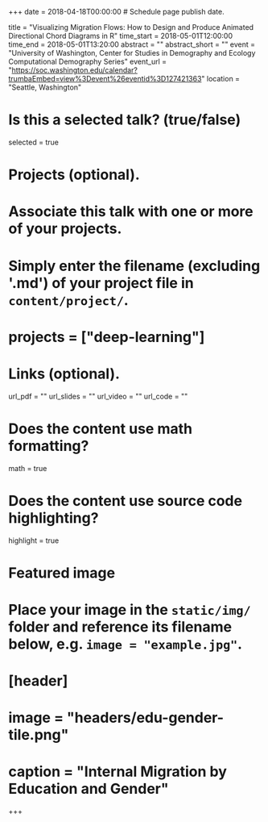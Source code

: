 +++
date = 2018-04-18T00:00:00  # Schedule page publish date.

title = "Visualizing Migration Flows: How to Design and Produce Animated Directional Chord Diagrams in R"
time_start = 2018-05-01T12:00:00
time_end = 2018-05-01T13:20:00
abstract = ""
abstract_short = ""
event = "University of Washington, Center for Studies in Demography and Ecology Computational Demography Series"
event_url = "https://soc.washington.edu/calendar?trumbaEmbed=view%3Devent%26eventid%3D127421363"
location = "Seattle, Washington"

# Is this a selected talk? (true/false)
selected = true

# Projects (optional).
#   Associate this talk with one or more of your projects.
#   Simply enter the filename (excluding '.md') of your project file in `content/project/`.
# projects = ["deep-learning"]

# Links (optional).
url_pdf = ""
url_slides = ""
url_video = ""
url_code = ""

# Does the content use math formatting?
math = true

# Does the content use source code highlighting?
highlight = true

# Featured image
# Place your image in the `static/img/` folder and reference its filename below, e.g. `image = "example.jpg"`.
# [header]
# image = "headers/edu-gender-tile.png"
# caption = "Internal Migration by Education and Gender"


+++


